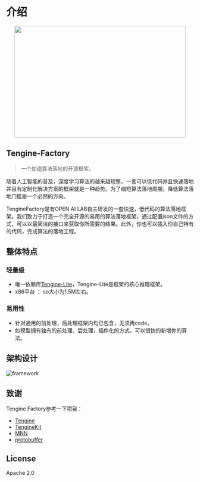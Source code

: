 # 介绍
<div align=center><img width="460" height="300" src="https://openailab.oss-cn-shenzhen.aliyuncs.com/logo/tenginefactory2.png"/></div>

## Tengine-Factory
> 一个加速算法落地的开源框架。

随着人工智能的普及，深度学习算法的越来越规整，一套可以低代码并且快速落地并且有定制化解决方案的框架就是一种趋势。为了缩短算法落地周期，降低算法落地门槛是一个必然的方向。

TengineFactory是有OPEN AI LAB自主研发的一套快速，低代码的算法落地框架。我们致力于打造一个完全开源的易用的算法落地框架，通过配置json文件的方式，可以以最简洁的接口来获取你所需要的结果。此外，你也可以插入你自己特有的代码，完成算法的落地工程。

## 整体特点
### 轻量级
- 唯一依赖库[Tengine-Lite](https://github.com/OAID/Tengine)，Tengine-Lite是框架的核心推理框架。
- x86平台 ： so大小为1.5M左右。

### 易用性
- 针对通用的前处理，后处理框架内均已包含，无须再code。
- 如模型拥有独有的前处理、后处理，插件化的方式，可以很快的新增你的算法。

## 架构设计
![framework](https://openailab.oss-cn-shenzhen.aliyuncs.com/tenginefactory/framework.png)

## 致谢
Tengine Factory参考一下项目：
- [Tengine](https://github.com/OAID/Tengine)
- [TengineKit](https://github.com/OAID/TengineKit)
- [MNN](https://github.com/alibaba/MNN)
- [protobuffer](https://github.com/protocolbuffers/protobuf)

## License 
Apache 2.0
